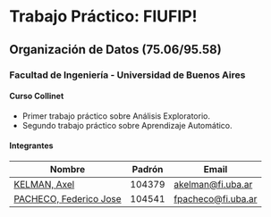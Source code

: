 # Trabajo Práctico: FIUFIP!

## Organización de Datos (75.06/95.58)
### Facultad de Ingeniería - Universidad de Buenos Aires
#### Curso Collinet

* Primer trabajo práctico sobre Análisis Exploratorio.
* Segundo trabajo práctico sobre Aprendizaje Automático.

#### Integrantes 

Nombre | Padrón | Email
------ | ------| -------------
[KELMAN, Axel](https://github.com/axelkelman) | 104379 | akelman@fi.uba.ar
[PACHECO, Federico Jose](https://github.com/fjpacheco) | 104541 | fpacheco@fi.uba.ar
